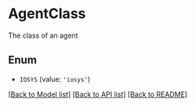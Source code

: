 # AgentClass

The class of an agent

## Enum

* `IOSYS` (value: `'iosys'`)

[[Back to Model list]](../README.md#documentation-for-models) [[Back to API list]](../README.md#documentation-for-api-endpoints) [[Back to README]](../README.md)


